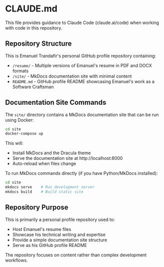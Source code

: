 # CLAUDE.md

This file provides guidance to Claude Code (claude.ai/code) when working with code in this repository.

## Repository Structure

This is Emanuel Trandafir's personal GitHub profile repository containing:

- `/resume/` - Multiple versions of Emanuel's resume in PDF and DOCX formats
- `/site/` - MkDocs documentation site with minimal content
- `README.md` - GitHub profile README showcasing Emanuel's work as a Software Craftsman

## Documentation Site Commands

The `site/` directory contains a MkDocs documentation site that can be run using Docker:

```bash
cd site
docker-compose up
```

This will:
- Install MkDocs and the Dracula theme 
- Serve the documentation site at http://localhost:8000
- Auto-reload when files change

To run MkDocs commands directly (if you have Python/MkDocs installed):
```bash
cd site
mkdocs serve    # Run development server
mkdocs build    # Build static site
```

## Repository Purpose

This is primarily a personal profile repository used to:
- Host Emanuel's resume files
- Showcase his technical writing and expertise
- Provide a simple documentation site structure
- Serve as his GitHub profile README

The repository focuses on content rather than complex development workflows.